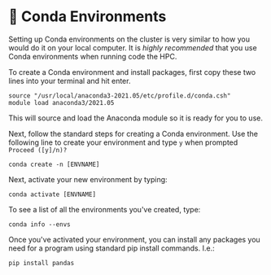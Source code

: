 # 🐍 Conda Environments

Setting up Conda environments on the cluster is very similar to how you would do it on your local computer. It is _highly recommended_ that you use Conda environments when running code the HPC.

To create a Conda environment and install packages, first copy these two lines into your terminal and hit enter.

```
source "/usr/local/anaconda3-2021.05/etc/profile.d/conda.csh"
module load anaconda3/2021.05
```

This will source and load the Anaconda module so it is ready for you to use.

Next, follow the standard steps for creating a Conda environment. Use the following line to create your environment and type `y` when prompted `Proceed ([y]/n)?`

```
conda create -n [ENVNAME]
```

Next, activate your new environment by typing:

```
conda activate [ENVNAME]
```

To see a list of all the environments you've created, type:

```
conda info --envs
```

Once you've activated your environment, you can install any packages you need for a program using standard pip install commands. I.e.:

```
pip install pandas
```
